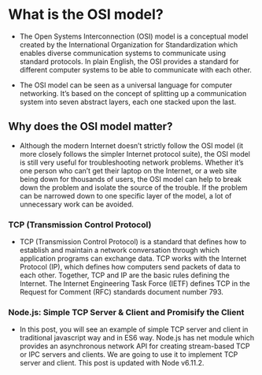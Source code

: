 # What is the OSI model?

 - The Open Systems Interconnection (OSI) model is a conceptual model created by the International Organization for Standardization which enables diverse communication systems to communicate using standard protocols. In plain English, the OSI provides a standard for different computer systems to be able to communicate with each other.

 - The OSI model can be seen as a universal language for computer networking. It’s based on the concept of splitting up a communication system into seven abstract layers, each one stacked upon the last.


## Why does the OSI model matter?

 - Although the modern Internet doesn’t strictly follow the OSI model (it more closely follows the simpler Internet protocol suite), the OSI model is still very useful for troubleshooting network problems. Whether it’s one person who can’t get their laptop on the Internet, or a web site being down for thousands of users, the OSI model can help to break down the problem and isolate the source of the trouble. If the problem can be narrowed down to one specific layer of the model, a lot of unnecessary work can be avoided.


### TCP (Transmission Control Protocol)

 - TCP (Transmission Control Protocol) is a standard that defines how to establish and maintain a network conversation through which application programs can exchange data. TCP works with the Internet Protocol (IP), which defines how computers send packets of data to each other. Together, TCP and IP are the basic rules defining the Internet. The Internet Engineering Task Force (IETF) defines TCP in the Request for Comment (RFC) standards document number 793.


### Node.js: Simple TCP Server & Client and Promisify the Client

 - In this post, you will see an example of simple TCP server and client in traditional javascript way and in ES6 way. Node.js has net module which provides an asynchronous network API for creating stream-based TCP or IPC servers and clients. We are going to use it to implement TCP server and client. This post is updated with Node v6.11.2.
